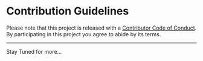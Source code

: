 # Contribution Guidelines

Please note that this project is released with a [Contributor Code of Conduct](code-of-conduct.md). By participating in this project you agree to abide by its terms.

---
Stay Tuned for more...
